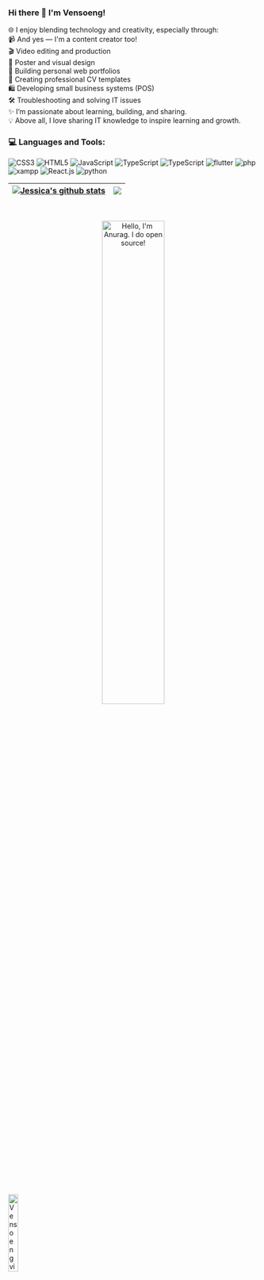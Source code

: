 ### Hi there 👋 I'm Vensoeng!
🌐 I enjoy blending technology and creativity, especially through:<br />
📹 And yes — I'm a content creator too!<br />
🎬 Video editing and production<br />
🎨 Poster and visual design<br />
💼 Building personal web portfolios<br />
📄 Creating professional CV templates<br />
🛍️ Developing small business systems (POS)<br />
🛠️ Troubleshooting and solving IT issues
<br />
✨ I’m passionate about learning, building, and sharing.<br />
💡 Above all, I love sharing IT knowledge to inspire learning and growth.
<br />

### 💻 Languages and Tools:
![CSS3](https://img.shields.io/badge/css3-%231572B6.svg?style=for-the-badge&logo=css3&logoColor=white) ![HTML5](https://img.shields.io/badge/html5-%23E34F26.svg?style=for-the-badge&logo=html5&logoColor=white) ![JavaScript](https://img.shields.io/badge/javascript-%23323330.svg?style=for-the-badge&logo=javascript&logoColor=%23F7DF1E)  ![TypeScript](https://img.shields.io/badge/typescript-%23007ACC.svg?style=for-the-badge&logo=typescript&logoColor=white) ![TypeScript](https://img.shields.io/badge/flutter-%23007ACC.svg?style=for-the-badge&logo=flutter&logoColor=white)
![flutter](https://img.shields.io/badge/flutter-%23007ACC.svg?style=for-the-badge&logo=flutter&logoColor=white)
![php](https://img.shields.io/badge/php-%23007ACC.svg?style=for-the-badge&logo=php&logoColor=white)
![xampp](https://img.shields.io/badge/XAMPP-%23007ACC.svg?style=for-the-badge&logo=xampp&logoColor=white)
![React.js](https://img.shields.io/badge/React.js-%23007ACC.svg?style=for-the-badge&logo=react&logoColor=white)
![python](https://img.shields.io/badge/Python-%23007ACC.svg?style=for-the-badge&logo=python&logoColor=white)

| <a target="_blank" href=""><img align="center" src="https://github-readme-stats.vercel.app/api?username=vensoeng&theme=buefy&hide_border=true&count_private=true&show_icons=true&include_all_commits=true" alt="Jessica's github stats" /></a> | <a href="" target="_blank"><img align="center" src="https://github-readme-stats.vercel.app/api/top-langs/?username=vensoeng&layout=compact&theme=buefy&hide_border=true" /></a> |
| ------------- | ------------- |

<br />
<p align="center"><a href="https://github.com/JessicaaSun" target="_blank"><img width="50%" alt="Hello, I'm Anurag. I do open source!" src="https://i.pinimg.com/originals/5f/93/49/5f934966a1d20bae1909c9ef2278bd4c.gif" /></a></p>


<img alt="Vensoeng view count" width="20%" src="https://komarev.com/ghpvc/?username=vensoeng&color=ff69b4&style=for-the-badge" />
<br/>
